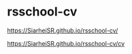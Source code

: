 # rsschool-cv

https://SiarheiSR.github.io/rsschool-cv/

https://SiarheiSR.github.io/rsschool-cv/cv
